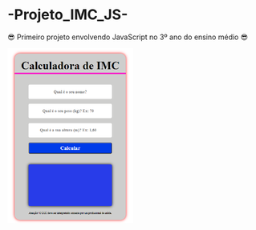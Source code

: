 # -Projeto_IMC_JS-
😎 Primeiro projeto envolvendo JavaScript no 3º ano do ensino médio 😎

<a href="https://diegohenriquenr.github.io/-Projeto_IMC_JS-/index.html"><img src=".\CalculadoraIMC.png" width="250px"></a>
